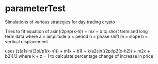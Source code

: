 # parameterTest
 Simulations of various strategies for day trading crypto
 
 Tries to fit equation of asin((2pi/p(x-h)) + mx + b to short term and long term data
 where 
 a = amplitude
 p = period
 h = phase shift
 m = slope
 b = vertical displacement
 
 uses (z(a1sin((2pi/p1(x-h1)) + m1x + b1) + k(a2sin((2pi/p2(x-h2)) + m2x + b2))/2
where k + z = 1 
to calculate percentage change of increase in price

